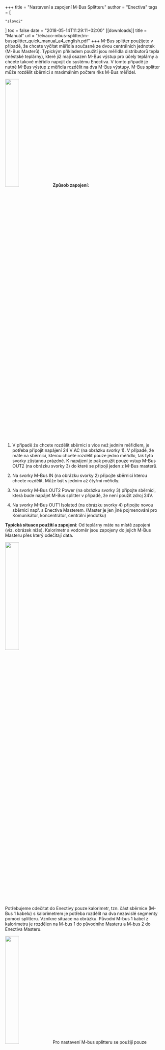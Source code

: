 +++
title = "Nastavení a zapojení M-Bus Splitteru"
author = "Enectiva"
tags = [
    
    "slovo2"
]
toc = false
date = "2018-05-14T11:29:11+02:00"
[[downloads]]
title = "Manuál"
url = "/elvaco-mbus-splitter/m-bussplitter_quick_manual_a4_english.pdf"
+++
M-Bus splitter použijete v případě, že chcete vyčítat měřidla současně ze dvou centrálních jednotek (M-Bus Masterů). Typickým příkladem použití jsou měřidla distributorů tepla (městské teplárny), které již mají osazen M-Bus výstup pro účely teplárny a chcete takové měřidlo napojit do systému Enectiva. V tomto případě je nutné M-Bus výstup z měřidla rozdělit na dva M-Bus výstupy.
M-Bus splitter může rozdělit sběrnici s maximálním počtem 4ks M-Bus měřidel.

<img class="center" src="/images/elvaco-mbus-splitter/01.png" style="width:30%"></img>
**Způsob zapojení:**
1.	V případě že chcete rozdělit sběrnici s více než jedním měřidlem, je potřeba připojit napájení 24 V AC (na obrázku svorky 1). V případě, že máte na sběrnici, kterou chcete rozdělit pouze jedno měřidlo, tak tyto svorky zůstanou prázdné. K napájení je pak použit pouze vstup M-Bus OUT2 (na obrázku svorky 3) do které se připojí jeden z M-Bus masterů.

2.	Na svorky M-Bus IN (na obrázku svorky 2) připojte sběrnici kterou chcete rozdělit. Může být s jedním až čtyřmi měřidly. 

3.	Na svorky M-Bus OUT2 Power (na obrázku svorky 3) připojte sběrnici, která bude napájet M-Bus splitter v případě, že není použit zdroj 24V.

4.	Na svorky M-Bus OUT1 Isolated (na obrázku svorky 4) připojte novou sběrnici např. s Enectiva Masterem. (Master je jen jiné pojmenování pro Komunikátor, koncentrátor, centrální jendotku)

**Typická situace použití a zapojení:**
Od teplárny máte na místě zapojení (viz. obrázek níže). Kalorimetr a vodoměr jsou zapojeny do jejich M-Bus Masteru přes který odečítají data.

<img class="center" src="/images/elvaco-mbus-splitter/02.png" style="width:30%"></img>

Potřebujeme odečítat do Enectivy pouze kalorimetr, tzn. část sběrnice (M-Bus 1 kabelu) s kalorimetrem je potřeba rozdělit na dva nezávislé segmenty pomocí splitteru. Vznikne situace na obrázku. Původní M-bus 1 kabel z kalorimetru je rozdělen na M-bus 1 do původního Masteru a M-bus 2 do Enectiva Masteru.

<img class="center" src="/images/elvaco-mbus-splitter/03.png" style="width:30%"></img>
Pro nastavení M-bus splitteru se použijí pouze barevné jumpery (zkratovací propojky) na horní hraně M-Bus splitteru

<img class="center" src="/images/elvaco-mbus-splitter/04.png" style="width:30%"></img>
**Uvedení do provozu:**

1.	Po připojení napájení ať už přes svorky 24 VAC nebo MBUS OUT2 Power svorky se chvíli nic neděje. Až po cca 1-3min se obvody nabijí a začnou blikat diody. 

2.	Po připojení všech sběrnic jak vstupní tak obou výstupních je potřeba proskenovat sběrnici. **Je potřeba vytáhnout žlutý jumper a zase ho nasadit zpět.** Pak budete asi 10min čekat za konstatního blikání diody u M-Bus IN. Po skončení skenování sběrnice bude tato dioda blikat v intervalu 12 sekund. 1 bliknutí znamená, že je na sběrnici jedno měřidlo, 2 bliknutí znamenají 2 měřidla atd.

3.	Modrý jumper na pozici 2 nechte sepnutý v případě že rychlost na sběrnici M-Bus IN je 2400 Bd. (typicky to tak je)

4.	Černé jumpery 3 a 4 nechte rozepnuté. M-Bus Master bude vyčítat vždy po 1min data z měřidel na straně M-Bus IN.

5.	Červený jumper na pozici 5 nechte sepnutý pokud je rychlost sběrnice na M-Bus OUT 2 2400 Bd. (typicky to tak je)

**V případě problému zkontrolujte následující**

1. Všechny kabely musí být správně připojeny.

2. Napětí na M-Bus IN musí být větší než 23 V DC. Pokud je nižší, zkuste postupně odpojovat jednotlivá měřidla.

3. Napětí na M-Bus OUT 2 musí být větší než 26 V DC. Zkontrolujte připojený M-Bus Master, případně zkontrolujte (připojte pokud není) zdroj 24V.

4. Všechna měřidla na segmentu sběrnice připojeném do M-Bus IN musí mít unikátní primární M-Bus adresu.

Pokud problém přetrvává kontaktujete Tým Enectiva.
